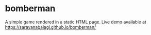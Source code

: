 # bomberman
A simple game rendered in a static HTML page.
Live demo available at https://saravanabalagi.github.io/bomberman/
